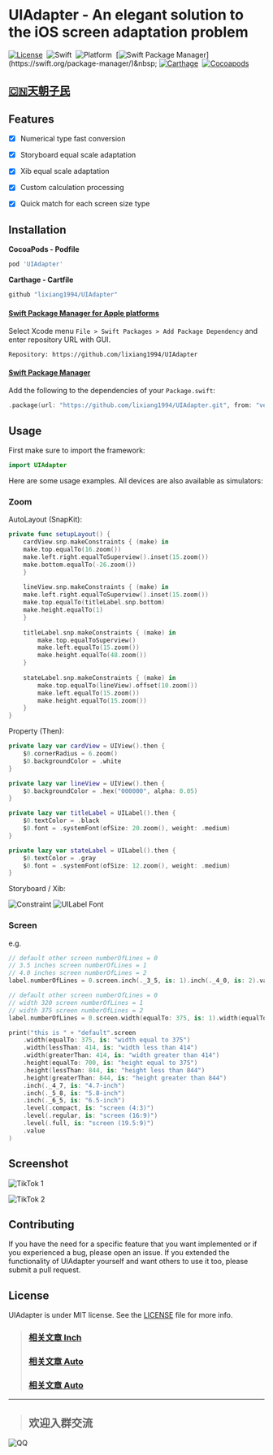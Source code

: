 # UIAdapter - An elegant solution to the iOS screen adaptation problem

[![License](https://img.shields.io/cocoapods/l/UIAdapter.svg)](LICENSE)&nbsp;
![Swift](https://img.shields.io/badge/Swift-5.2-orange.svg)&nbsp;
![Platform](https://img.shields.io/cocoapods/p/UIAdapter.svg?style=flat)&nbsp;
[![Swift Package Manager](https://img.shields.io/badge/Swift_Package_Manager-compatible-4BC51D.svg?style=flat")](https://swift.org/package-manager/)&nbsp;
[![Carthage](https://img.shields.io/badge/Carthage-compatible-4BC51D.svg?style=flat)](https://github.com/Carthage/Carthage)&nbsp;
[![Cocoapods](https://img.shields.io/cocoapods/v/UIAdapter.svg)](https://cocoapods.org)

## [:cn:天朝子民](README_CN.md)

## Features

- [x] Numerical type fast conversion
- [x] Storyboard equal scale adaptation 
- [x] Xib equal scale adaptation 
- [x] Custom calculation processing
- [x] Quick match for each screen size type


## Installation

**CocoaPods - Podfile**

```ruby
pod 'UIAdapter'
```

**Carthage - Cartfile**

```ruby
github "lixiang1994/UIAdapter"
```

#### [Swift Package Manager for Apple platforms](https://developer.apple.com/documentation/xcode/adding_package_dependencies_to_your_app)

Select Xcode menu `File > Swift Packages > Add Package Dependency` and enter repository URL with GUI.  
```
Repository: https://github.com/lixiang1994/UIAdapter
```

#### [Swift Package Manager](https://swift.org/package-manager/)

Add the following to the dependencies of your `Package.swift`:
```swift
.package(url: "https://github.com/lixiang1994/UIAdapter.git", from: "version")
```

## Usage

First make sure to import the framework:

```swift
import UIAdapter
```

Here are some usage examples. All devices are also available as simulators:


### Zoom


AutoLayout (SnapKit): 

```swift
private func setupLayout() {
    cardView.snp.makeConstraints { (make) in
	make.top.equalTo(16.zoom())
	make.left.right.equalToSuperview().inset(15.zoom())
	make.bottom.equalTo(-26.zoom())
    }
	
    lineView.snp.makeConstraints { (make) in
	make.left.right.equalToSuperview().inset(15.zoom())
	make.top.equalTo(titleLabel.snp.bottom)
	make.height.equalTo(1)
    }
        
    titleLabel.snp.makeConstraints { (make) in
        make.top.equalToSuperview()
        make.left.equalTo(15.zoom())
        make.height.equalTo(48.zoom())
    }
        
    stateLabel.snp.makeConstraints { (make) in
        make.top.equalTo(lineView).offset(10.zoom())
        make.left.equalTo(15.zoom())
        make.height.equalTo(15.zoom())
    }
}
```

Property (Then):

```swift
private lazy var cardView = UIView().then {
    $0.cornerRadius = 6.zoom()
    $0.backgroundColor = .white
}

private lazy var lineView = UIView().then {
    $0.backgroundColor = .hex("000000", alpha: 0.05)
}

private lazy var titleLabel = UILabel().then {
    $0.textColor = .black
    $0.font = .systemFont(ofSize: 20.zoom(), weight: .medium)
}

private lazy var stateLabel = UILabel().then {
    $0.textColor = .gray
    $0.font = .systemFont(ofSize: 12.zoom(), weight: .medium)
}
```

Storyboard / Xib:

![Constraint](Resources/Storyboard%20Constraint.png)
![UILabel Font](Resources/Storyboard%20Label%20Font.png)

### Screen

e.g.

```swift
// default other screen numberOfLines = 0
// 3.5 inches screen numberOfLines = 1
// 4.0 inches screen numberOfLines = 2
label.numberOfLines = 0.screen.inch(._3_5, is: 1).inch(._4_0, is: 2).value
```


```swift
// default other screen numberOfLines = 0
// width 320 screen numberOfLines = 1
// width 375 screen numberOfLines = 2
label.numberOfLines = 0.screen.width(equalTo: 375, is: 1).width(equalTo: 375, is: 2).value
```


```swift
print("this is " + "default".screen
    .width(equalTo: 375, is: "width equal to 375")
    .width(lessThan: 414, is: "width less than 414")
    .width(greaterThan: 414, is: "width greater than 414")
    .height(equalTo: 700, is: "height equal to 375")
    .height(lessThan: 844, is: "height less than 844")
    .height(greaterThan: 844, is: "height greater than 844")
    .inch(._4_7, is: "4.7-inch")
    .inch(._5_8, is: "5.8-inch")
    .inch(._6_5, is: "6.5-inch")
    .level(.compact, is: "screen (4:3)")
    .level(.regular, is: "screen (16:9)")
    .level(.full, is: "screen (19.5:9)")
    .value
)
```


## Screenshot

![TikTok 1](Resources/Storyboard%20TikTok%20Demo1.jpg)

![TikTok 2](Resources/Storyboard%20TikTok%20Demo2.jpg)

## Contributing

If you have the need for a specific feature that you want implemented or if you experienced a bug, please open an issue.
If you extended the functionality of UIAdapter yourself and want others to use it too, please submit a pull request.


## License

UIAdapter is under MIT license. See the [LICENSE](LICENSE) file for more info.


>### [相关文章 Inch](https://www.jianshu.com/p/d2c09cb65ef7)
>### [相关文章 Auto](https://www.jianshu.com/p/e0e12206e0c7)
>### [相关文章 Auto](https://www.jianshu.com/p/48c67d0c95b6)

-----

> ## 欢迎入群交流
![QQ](https://github.com/lixiang1994/Resources/blob/master/QQClub/QQClub.JPG)
